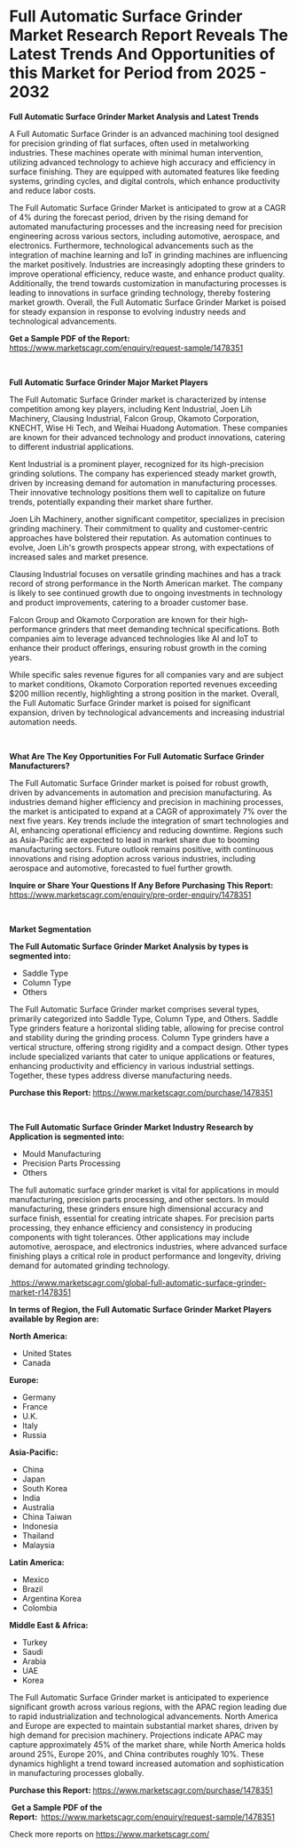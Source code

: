 <p><h1>Full Automatic Surface Grinder Market Research Report Reveals The Latest Trends And Opportunities of this Market for Period from 2025 - 2032</h1></p><p><strong>Full Automatic Surface Grinder Market Analysis and Latest Trends</strong></p>
<p><p>A Full Automatic Surface Grinder is an advanced machining tool designed for precision grinding of flat surfaces, often used in metalworking industries. These machines operate with minimal human intervention, utilizing advanced technology to achieve high accuracy and efficiency in surface finishing. They are equipped with automated features like feeding systems, grinding cycles, and digital controls, which enhance productivity and reduce labor costs.</p><p>The Full Automatic Surface Grinder Market is anticipated to grow at a CAGR of 4% during the forecast period, driven by the rising demand for automated manufacturing processes and the increasing need for precision engineering across various sectors, including automotive, aerospace, and electronics. Furthermore, technological advancements such as the integration of machine learning and IoT in grinding machines are influencing the market positively. Industries are increasingly adopting these grinders to improve operational efficiency, reduce waste, and enhance product quality. Additionally, the trend towards customization in manufacturing processes is leading to innovations in surface grinding technology, thereby fostering market growth. Overall, the Full Automatic Surface Grinder Market is poised for steady expansion in response to evolving industry needs and technological advancements.</p></p>
<p><strong>Get a Sample PDF of the Report:&nbsp;</strong> <a href="https://www.marketscagr.com/enquiry/request-sample/1478351?utm_campaign=3098&utm_medium=2&utm_source=Github&utm_content=ia&utm_term=23032025&utm_id=full-automatic-surface-grinder">https://www.marketscagr.com/enquiry/request-sample/1478351</a></p>
<p>&nbsp;</p>
<p><strong>Full Automatic Surface Grinder Major Market Players</strong></p>
<p><p>The Full Automatic Surface Grinder market is characterized by intense competition among key players, including Kent Industrial, Joen Lih Machinery, Clausing Industrial, Falcon Group, Okamoto Corporation, KNECHT, Wise Hi Tech, and Weihai Huadong Automation. These companies are known for their advanced technology and product innovations, catering to different industrial applications.</p><p>Kent Industrial is a prominent player, recognized for its high-precision grinding solutions. The company has experienced steady market growth, driven by increasing demand for automation in manufacturing processes. Their innovative technology positions them well to capitalize on future trends, potentially expanding their market share further.</p><p>Joen Lih Machinery, another significant competitor, specializes in precision grinding machinery. Their commitment to quality and customer-centric approaches have bolstered their reputation. As automation continues to evolve, Joen Lih's growth prospects appear strong, with expectations of increased sales and market presence.</p><p>Clausing Industrial focuses on versatile grinding machines and has a track record of strong performance in the North American market. The company is likely to see continued growth due to ongoing investments in technology and product improvements, catering to a broader customer base.</p><p>Falcon Group and Okamoto Corporation are known for their high-performance grinders that meet demanding technical specifications. Both companies aim to leverage advanced technologies like AI and IoT to enhance their product offerings, ensuring robust growth in the coming years.</p><p>While specific sales revenue figures for all companies vary and are subject to market conditions, Okamoto Corporation reported revenues exceeding $200 million recently, highlighting a strong position in the market. Overall, the Full Automatic Surface Grinder market is poised for significant expansion, driven by technological advancements and increasing industrial automation needs.</p></p>
<p>&nbsp;</p>
<p><strong>What Are The Key Opportunities For Full Automatic Surface Grinder Manufacturers?</strong></p>
<p><p>The Full Automatic Surface Grinder market is poised for robust growth, driven by advancements in automation and precision manufacturing. As industries demand higher efficiency and precision in machining processes, the market is anticipated to expand at a CAGR of approximately 7% over the next five years. Key trends include the integration of smart technologies and AI, enhancing operational efficiency and reducing downtime. Regions such as Asia-Pacific are expected to lead in market share due to booming manufacturing sectors. Future outlook remains positive, with continuous innovations and rising adoption across various industries, including aerospace and automotive, forecasted to fuel further growth.</p></p>
<p><strong>Inquire or Share Your Questions If Any Before Purchasing This Report:</strong> <a href="https://www.marketscagr.com/enquiry/pre-order-enquiry/1478351?utm_campaign=3098&utm_medium=2&utm_source=Github&utm_content=ia&utm_term=23032025&utm_id=full-automatic-surface-grinder">https://www.marketscagr.com/enquiry/pre-order-enquiry/1478351</a></p>
<p>&nbsp;</p>
<p><strong>Market Segmentation</strong></p>
<p><strong>The Full Automatic Surface Grinder Market Analysis by types is segmented into:</strong></p>
<p><ul><li>Saddle Type</li><li>Column Type</li><li>Others</li></ul></p>
<p><p>The Full Automatic Surface Grinder market comprises several types, primarily categorized into Saddle Type, Column Type, and Others. Saddle Type grinders feature a horizontal sliding table, allowing for precise control and stability during the grinding process. Column Type grinders have a vertical structure, offering strong rigidity and a compact design. Other types include specialized variants that cater to unique applications or features, enhancing productivity and efficiency in various industrial settings. Together, these types address diverse manufacturing needs.</p></p>
<p><strong>Purchase this Report:&nbsp;</strong><a href="https://www.marketscagr.com/purchase/1478351?utm_campaign=3098&utm_medium=2&utm_source=Github&utm_content=ia&utm_term=23032025&utm_id=full-automatic-surface-grinder">https://www.marketscagr.com/purchase/1478351</a></p>
<p>&nbsp;</p>
<p><strong>The Full Automatic Surface Grinder Market Industry Research by Application is segmented into:</strong></p>
<p><ul><li>Mould Manufacturing</li><li>Precision Parts Processing</li><li>Others</li></ul></p>
<p><p>The full automatic surface grinder market is vital for applications in mould manufacturing, precision parts processing, and other sectors. In mould manufacturing, these grinders ensure high dimensional accuracy and surface finish, essential for creating intricate shapes. For precision parts processing, they enhance efficiency and consistency in producing components with tight tolerances. Other applications may include automotive, aerospace, and electronics industries, where advanced surface finishing plays a critical role in product performance and longevity, driving demand for automated grinding technology.</p></p>
<p><a href="https://www.marketscagr.com/global-full-automatic-surface-grinder-market-r1478351?utm_campaign=3098&utm_medium=2&utm_source=Github&utm_content=ia&utm_term=23032025&utm_id=full-automatic-surface-grinder">&nbsp;https://www.marketscagr.com/global-full-automatic-surface-grinder-market-r1478351</a></p>
<p><strong>In terms of Region, the Full Automatic Surface Grinder Market Players available by Region are:</strong></p>
<p>
    <p> <strong> North America: </strong>
        <ul>
            <li>United States</li>
            <li>Canada</li>
        </ul>
        </p> 
    <p> <strong> Europe: </strong>
        <ul>
            <li>Germany</li>
            <li>France</li>
            <li>U.K.</li>
            <li>Italy</li>
            <li>Russia</li>
        </ul>
        </p> 
    <p> <strong> Asia-Pacific: </strong>
        <ul>
            <li>China</li>
            <li>Japan</li>
            <li>South Korea</li>
            <li>India</li>
            <li>Australia</li>
            <li>China Taiwan</li>
            <li>Indonesia</li>
            <li>Thailand</li>
            <li>Malaysia</li>
        </ul>
        </p> 
    <p> <strong> Latin America: </strong>
        <ul>
            <li>Mexico</li>
            <li>Brazil</li>
            <li>Argentina Korea</li>
            <li>Colombia</li>
        </ul>
        </p> 
    <p> <strong> Middle East & Africa: </strong>
        <ul>
            <li>Turkey</li>
            <li>Saudi</li>
            <li>Arabia</li>
            <li>UAE</li>
            <li>Korea</li>
        </ul>
    </p>
    </p>
<p><p>The Full Automatic Surface Grinder market is anticipated to experience significant growth across various regions, with the APAC region leading due to rapid industrialization and technological advancements. North America and Europe are expected to maintain substantial market shares, driven by high demand for precision machinery. Projections indicate APAC may capture approximately 45% of the market share, while North America holds around 25%, Europe 20%, and China contributes roughly 10%. These dynamics highlight a trend toward increased automation and sophistication in manufacturing processes globally.</p></p>
<p><strong>Purchase this Report: </strong><a href="https://www.marketscagr.com/purchase/1478351?utm_campaign=3098&utm_medium=2&utm_source=Github&utm_content=ia&utm_term=23032025&utm_id=full-automatic-surface-grinder">https://www.marketscagr.com/purchase/1478351</a></p>
<p>&nbsp;<strong>Get a Sample PDF of the Report:&nbsp;&nbsp;</strong><a href="https://www.marketscagr.com/enquiry/request-sample/1478351?utm_campaign=3098&utm_medium=2&utm_source=Github&utm_content=ia&utm_term=23032025&utm_id=full-automatic-surface-grinder">https://www.marketscagr.com/enquiry/request-sample/1478351</a></p>
<p><strong></strong></p>
<p>Check more reports on <a href="https://www.marketscagr.com/?utm_campaign=3098&utm_medium=2&utm_source=Github&utm_content=ia&utm_term=23032025&utm_id=full-automatic-surface-grinder">https://www.marketscagr.com/</a></p>